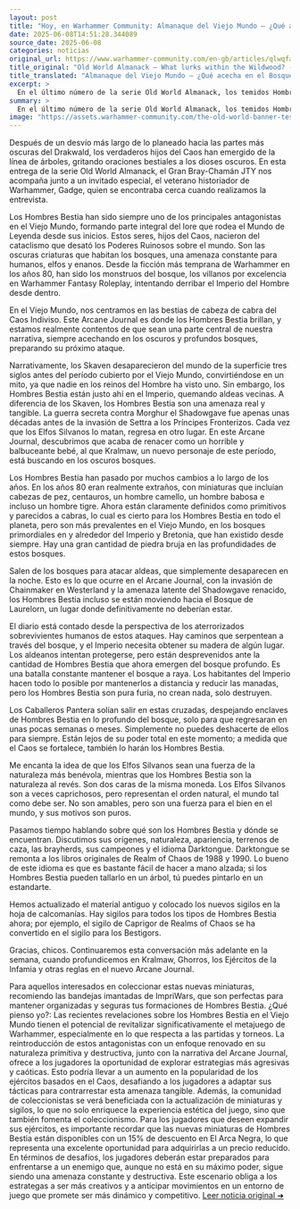 ```yaml
---
layout: post
title: "Hoy, en Warhammer Community: Almanaque del Viejo Mundo – ¿Qué acecha en el Bosque Salvaje? - Comunidad Warhammer"
date: 2025-06-08T14:51:28.344089
source_date: 2025-06-08
categories: noticias
original_url: https://www.warhammer-community.com/en-gb/articles/qlwqfahu/old-world-almanack-what-lurks-within-the-wildwood/
title_original: "Old World Almanack – What lurks within the Wildwood? - Warhammer Community"
title_translated: "Almanaque del Viejo Mundo – ¿Qué acecha en el Bosque Salvaje? - Comunidad Warhammer"
excerpt: >
  En el último número de la serie Old World Almanack, los temidos Hombres Bestia emergen del Bosque Salvaje, trayendo consigo el caos y la destrucción. Estos seres, hijos del Caos, han sido una amenaza constante para los habitantes del Viejo Mundo desde sus inicios. Acompañados por el Gran Chamán Bray y el historiador de Warhammer Gadge, exploramos su historia y su impacto en el mundo de Warhammer. Con la reaparición de Morghur el Sombragave y la invasión de Chainmaker, los Hombres Bestia se adentran en territorios prohibidos, desafiando a los defensores del Imperio. Descubre cómo estos seres mitológicos siguen siendo una fuerza imparable en la narrativa de Warhammer.
summary: >
  En el último número de la serie Old World Almanack, los temidos Hombres Bestia emergen del Bosque Salvaje, trayendo consigo el caos y la destrucción. Estos seres, hijos del Caos, han sido una amenaza constante para los habitantes del Viejo Mundo desde sus inicios. Acompañados por el Gran Chamán Bray y el historiador de Warhammer Gadge, exploramos su historia y su impacto en el mundo de Warhammer. Con la reaparición de Morghur el Sombragave y la invasión de Chainmaker, los Hombres Bestia se adentran en territorios prohibidos, desafiando a los defensores del Imperio. Descubre cómo estos seres mitológicos siguen siendo una fuerza imparable en la narrativa de Warhammer.
image: "https://assets.warhammer-community.com/the-old-world-banner-test.jpg"
---
```


Después de un desvío más largo de lo planeado hacia las partes más oscuras del Drakwald, los verdaderos hijos del Caos han emergido de la línea de árboles, gritando oraciones bestiales a los dioses oscuros. En esta entrega de la serie Old World Almanack, el Gran Bray-Chamán JTY nos acompaña junto a un invitado especial, el veterano historiador de Warhammer, Gadge, quien se encontraba cerca cuando realizamos la entrevista.

Los Hombres Bestia han sido siempre uno de los principales antagonistas en el Viejo Mundo, formando parte integral del lore que rodea el Mundo de Leyenda desde sus inicios. Estos seres, hijos del Caos, nacieron del cataclismo que desató los Poderes Ruinosos sobre el mundo. Son las oscuras criaturas que habitan los bosques, una amenaza constante para humanos, elfos y enanos. Desde la ficción más temprana de Warhammer en los años 80, han sido los monstruos del bosque, los villanos por excelencia en Warhammer Fantasy Roleplay, intentando derribar el Imperio del Hombre desde dentro.

En el Viejo Mundo, nos centramos en las bestias de cabeza de cabra del Caos Indiviso. Este Arcane Journal es donde los Hombres Bestia brillan, y estamos realmente contentos de que sean una parte central de nuestra narrativa, siempre acechando en los oscuros y profundos bosques, preparando su próximo ataque.

Narrativamente, los Skaven desaparecieron del mundo de la superficie tres siglos antes del período cubierto por el Viejo Mundo, convirtiéndose en un mito, ya que nadie en los reinos del Hombre ha visto uno. Sin embargo, los Hombres Bestia están justo ahí en el Imperio, quemando aldeas vecinas. A diferencia de los Skaven, los Hombres Bestia son una amenaza real y tangible. La guerra secreta contra Morghur el Shadowgave fue apenas unas décadas antes de la invasión de Settra a los Príncipes Fronterizos. Cada vez que los Elfos Silvanos lo matan, regresa en otro lugar. En este Arcane Journal, descubrimos que acaba de renacer como un horrible y balbuceante bebé, al que Kralmaw, un nuevo personaje de este período, está buscando en los oscuros bosques.

Los Hombres Bestia han pasado por muchos cambios a lo largo de los años. En los años 80 eran realmente extraños, con miniaturas que incluían cabezas de pez, centauros, un hombre camello, un hombre babosa e incluso un hombre tigre. Ahora están claramente definidos como primitivos y parecidos a cabras, lo cual es cierto para los Hombres Bestia en todo el planeta, pero son más prevalentes en el Viejo Mundo, en los bosques primordiales en y alrededor del Imperio y Bretonia, que han existido desde siempre. Hay una gran cantidad de piedra bruja en las profundidades de estos bosques.

Salen de los bosques para atacar aldeas, que simplemente desaparecen en la noche. Esto es lo que ocurre en el Arcane Journal, con la invasión de Chainmaker en Westerland y la amenaza latente del Shadowgave renacido, los Hombres Bestia incluso se están moviendo hacia el Bosque de Laurelorn, un lugar donde definitivamente no deberían estar.

El diario está contado desde la perspectiva de los aterrorizados sobrevivientes humanos de estos ataques. Hay caminos que serpentean a través del bosque, y el Imperio necesita obtener su madera de algún lugar. Los aldeanos intentan protegerse, pero están desprevenidos ante la cantidad de Hombres Bestia que ahora emergen del bosque profundo. Es una batalla constante mantener el bosque a raya. Los habitantes del Imperio hacen todo lo posible por mantenerlos a distancia y reducir las manadas, pero los Hombres Bestia son pura furia, no crean nada, solo destruyen.

Los Caballeros Pantera solían salir en estas cruzadas, despejando enclaves de Hombres Bestia en lo profundo del bosque, solo para que regresaran en unas pocas semanas o meses. Simplemente no puedes deshacerte de ellos para siempre. Están lejos de su poder total en este momento; a medida que el Caos se fortalece, también lo harán los Hombres Bestia.

Me encanta la idea de que los Elfos Silvanos sean una fuerza de la naturaleza más benévola, mientras que los Hombres Bestia son la naturaleza al revés. Son dos caras de la misma moneda. Los Elfos Silvanos son a veces caprichosos, pero representan el orden natural, el mundo tal como debe ser. No son amables, pero son una fuerza para el bien en el mundo, y sus motivos son puros.

Pasamos tiempo hablando sobre qué son los Hombres Bestia y dónde se encuentran. Discutimos sus orígenes, naturaleza, apariencia, terrenos de caza, las brayherds, sus campeones y el idioma Darktongue. Darktongue se remonta a los libros originales de Realm of Chaos de 1988 y 1990. Lo bueno de este idioma es que es bastante fácil de hacer a mano alzada; si los Hombres Bestia pueden tallarlo en un árbol, tú puedes pintarlo en un estandarte.

Hemos actualizado el material antiguo y colocado los nuevos sigilos en la hoja de calcomanías. Hay sigilos para todos los tipos de Hombres Bestia ahora; por ejemplo, el sigilo de Caprigor de Realms of Chaos se ha convertido en el sigilo para los Bestigors.

Gracias, chicos. Continuaremos esta conversación más adelante en la semana, cuando profundicemos en Kralmaw, Ghorros, los Ejércitos de la Infamia y otras reglas en el nuevo Arcane Journal.

Para aquellos interesados en coleccionar estas nuevas miniaturas, recomiendo las bandejas imantadas de ImpriWars, que son perfectas para mantener organizadas y seguras tus formaciones de Hombres Bestia.
¿Qué pienso yo?: Las recientes revelaciones sobre los Hombres Bestia en el Viejo Mundo tienen el potencial de revitalizar significativamente el metajuego de Warhammer, especialmente en lo que respecta a las partidas y torneos. La reintroducción de estos antagonistas con un enfoque renovado en su naturaleza primitiva y destructiva, junto con la narrativa del Arcane Journal, ofrece a los jugadores la oportunidad de explorar estrategias más agresivas y caóticas. Esto podría llevar a un aumento en la popularidad de los ejércitos basados en el Caos, desafiando a los jugadores a adaptar sus tácticas para contrarrestar esta amenaza tangible. Además, la comunidad de coleccionistas se verá beneficiada con la actualización de miniaturas y sigilos, lo que no solo enriquece la experiencia estética del juego, sino que también fomenta el coleccionismo. Para los jugadores que deseen expandir sus ejércitos, es importante recordar que las nuevas miniaturas de Hombres Bestia están disponibles con un 15% de descuento en El Arca Negra, lo que representa una excelente oportunidad para adquirirlas a un precio reducido. En términos de desafíos, los jugadores deberán estar preparados para enfrentarse a un enemigo que, aunque no está en su máximo poder, sigue siendo una amenaza constante y destructiva. Este escenario obliga a los estrategas a ser más creativos y a anticipar movimientos en un entorno de juego que promete ser más dinámico y competitivo.
[Leer noticia original ➜](https://www.warhammer-community.com/en-gb/articles/qlwqfahu/old-world-almanack-what-lurks-within-the-wildwood/)
